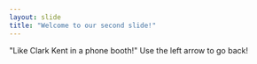 ```yaml
---
layout: slide
title: "Welcome to our second slide!"
---
```

"Like Clark Kent in a phone booth!"
Use the left arrow to go back!
